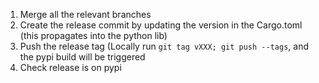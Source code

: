 1. Merge all the relevant branches
2. Create the release commit by updating the version in the Cargo.toml (this propagates into the python lib)
3. Push the release tag (Locally run `git tag vXXX; git push --tags`, and the pypi build will be triggered
4. Check release is on pypi